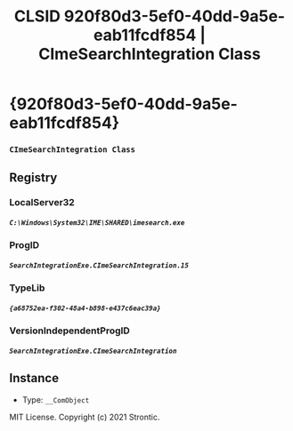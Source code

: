 ﻿---
title: "CLSID 920f80d3-5ef0-40dd-9a5e-eab11fcdf854 | CImeSearchIntegration Class"
excerpt: What is COM-Object CLSID 920f80d3-5ef0-40dd-9a5e-eab11fcdf854?
---

# {920f80d3-5ef0-40dd-9a5e-eab11fcdf854}

### `CImeSearchIntegration Class`

## Registry


### LocalServer32

##### `C:\Windows\System32\IME\SHARED\imesearch.exe`

### ProgID

##### `SearchIntegrationExe.CImeSearchIntegration.15`

### TypeLib

##### `{a68752ea-f302-48a4-b898-e437c6eac39a}`

### VersionIndependentProgID

##### `SearchIntegrationExe.CImeSearchIntegration`

## Instance

* Type: `__ComObject`

MIT License. Copyright (c) 2021 Strontic.


